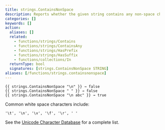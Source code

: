 ```yaml
---
title: strings.ContainsNonSpace
description: Reports whether the given string contains any non-space characters as defined by Unicode’s White Space property.
categories: []
keywords: []
action:
  aliases: []
  related:
    - functions/strings/Contains
    - functions/strings/ContainsAny
    - functions/strings/HasPrefix
    - functions/strings/HasSuffix
    - functions/collections/In
  returnType: bool
  signatures: [strings.ContainsNonSpace STRING]
aliases: [/functions/strings.containsnonspace]
---
```


```go-html-template
{{ strings.ContainsNonSpace "\n" }} → false
{{ strings.ContainsNonSpace " " }} → false
{{ strings.ContainsNonSpace "\n abc" }} → true
```

Common white space characters include:

```text
'\t', '\n', '\v', '\f', '\r', ' '
```

See the [Unicode Character Database] for a complete list.

[Unicode Character Database]: https://www.unicode.org/Public/UCD/latest/ucd/PropList.txt
